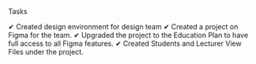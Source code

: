 Tasks

✔ Created design environment for design team
  ✔ Created a project on Figma for the team.
  ✔ Upgraded the project to the Education Plan to have full access to all Figma features.
  ✔ Created Students and Lecturer View Files under the project.



